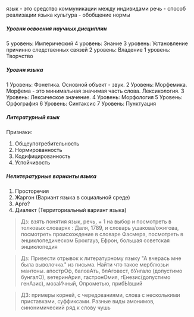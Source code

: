 язык - это средство коммуникации между индивидами
речь - способ реализации языка
культура - обобщение нормы

##### Уровни освоения научных дисциплин
5 уровень: Имперический
4 уровень: Знание
3 уровень: Установление причинно следственных связей
2 уровень: Владение
1 уровень: Творчство
##### Уровни языка
1 Уровень: Фонетика. Основной объект - звук.
2 Уровень: Морфемика. Морфема - это минимальная значимая часть слова. Лексикология.
3 Уровень: Лексическое значение.
4 Уровень: Морфология
5 Уровень: Орфография
6 Уровень: Синтаксис
7 Уровень: Пунктуация

##### Литературный язык
Признаки:
1. Общеупотребительность
2. Нормированность
3. Кодифицированность
4. Устойчивость
##### Нелитературные варианты языка
1. Просторечия
2. Жаргон (Вариант языка в социальной среде)
3. Арго?
4. Диалект (Территориальный вариант языка)


> Дз: взять понятия язык, речь, + 1 на выбор и посмотреть в толковых словарях : Даля, 1789, и словарь ушакова/ожигова, посмотреть происхождение в словаре Фасмера, посмотреть в энциклопедическом Брокгауз, Ефрон, большая советская энциклопедия

> Дз: Привести отрывок к литературному языку "А вчерась мне была выволочка." из письма. Найти что такое мерблюзьи мантоны.
> апострОф, баловАть, блАговест, бУнгало (допустимо бунгалО), ветеринАрия, гастронОмия, гЕнезис(допустимо генАзис), мозаИчный, Опрометью, прибЫвший

> ДЗ: примеры корней, с чередованиями, слова с несколькими приставками, суффиксами. Разные виды амонимов, синонимический ряд к слову чушь